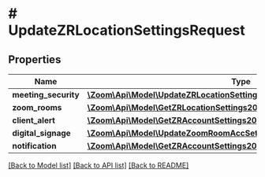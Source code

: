 # # UpdateZRLocationSettingsRequest

## Properties

Name | Type | Description | Notes
------------ | ------------- | ------------- | -------------
**meeting_security** | [**\Zoom\Api\Model\UpdateZRLocationSettingsRequestOneOfMeetingSecurity**](UpdateZRLocationSettingsRequestOneOfMeetingSecurity.md) |  | [optional]
**zoom_rooms** | [**\Zoom\Api\Model\GetZRLocationSettings200ResponseOneOfZoomRooms**](GetZRLocationSettings200ResponseOneOfZoomRooms.md) |  | [optional]
**client_alert** | [**\Zoom\Api\Model\GetZRAccountSettings200ResponseOneOf1ClientAlert**](GetZRAccountSettings200ResponseOneOf1ClientAlert.md) |  | [optional]
**digital_signage** | [**\Zoom\Api\Model\UpdateZoomRoomAccSettingsRequestOneOf1DigitalSignage**](UpdateZoomRoomAccSettingsRequestOneOf1DigitalSignage.md) |  | [optional]
**notification** | [**\Zoom\Api\Model\GetZRAccountSettings200ResponseOneOf1Notification**](GetZRAccountSettings200ResponseOneOf1Notification.md) |  | [optional]

[[Back to Model list]](../../README.md#models) [[Back to API list]](../../README.md#endpoints) [[Back to README]](../../README.md)
